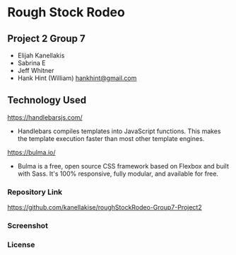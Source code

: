 # Rough Stock Rodeo

## Project 2 Group 7

- Elijah Kanellakis
- Sabrina E
- Jeff Whitner
- Hank Hint (William) hankhint@gmail.com

## Technology Used

https://handlebarsjs.com/
- Handlebars compiles templates into JavaScript functions. This makes the template execution faster than most other template engines.

https://bulma.io/
- Bulma is a free, open source CSS framework based on Flexbox and built with Sass. It's 100% responsive, fully modular, and available for free.

### Repository Link

https://github.com/kanellakise/roughStockRodeo-Group7-Project2

### Screenshot

### License